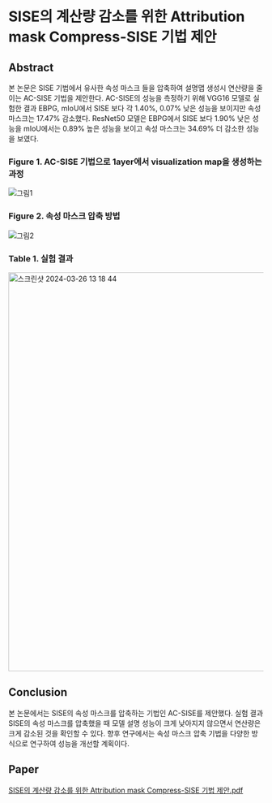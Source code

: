 ﻿# SISE의 계산량 감소를 위한 Attribution mask Compress-SISE 기법 제안

## Abstract
본 논문은 SISE 기법에서 유사한 속성 마스크 들을 압축하여 설명맵 생성시 연산량을 줄이는 AC-SISE 기법을 제안한다. AC-SISE의 성능을 측정하기 위해 VGG16 모델로 실험한 결과 EBPG, mIoU에서 SISE 보다 각 1.40%, 0.07% 낮은 성능을 보이지만 속성 마스크는 17.47% 감소했다. ResNet50 모델은 EBPG에서 SISE 보다 1.90% 낮은 성능을 mIoU에서는 0.89% 높은 성능을 보이고 속성 마스크는 34.69% 더 감소한 성능을 보였다.

### Figure 1. AC-SISE 기법으로 1ayer에서 visualization map을 생성하는 과정
![그림1](https://github.com/kyh980909/AC-SISE/assets/14137708/647dc2df-cb7c-466c-ad95-f3a8f40858b2)

### Figure 2. 속성 마스크 압축 방법
![그림2](https://github.com/kyh980909/AC-SISE/assets/14137708/c870b742-ed0d-4a96-b74a-a851633ad524)

### Table 1. 실험 결과
<img width="786" alt="스크린샷 2024-03-26 13 18 44" src="https://github.com/kyh980909/AC-SISE/assets/14137708/09ec69f0-ff72-484b-af9d-779701f6de1a">

## Conclusion
본 논문에서는 SISE의 속성 마스크를 압축하는 기법인 AC-SISE를 제안했다. 실험 결과 SISE의 속성 마스크를 압축했을 때 모델 설명 성능이 크게 낮아지지 않으면서 연산량은 크게 감소된 것을 확인할 수 있다.
향후 연구에서는 속성 마스크 압축 기법을 다양한 방식으로 연구하여 성능을 개선할 계획이다.

## Paper
[SISE의 계산량 감소를 위한 Attribution mask Compress-SISE 기법 제안.pdf](https://github.com/kyh980909/AC-SISE/files/14752349/SISE.Attribution.mask.Compress-SISE.pdf)

